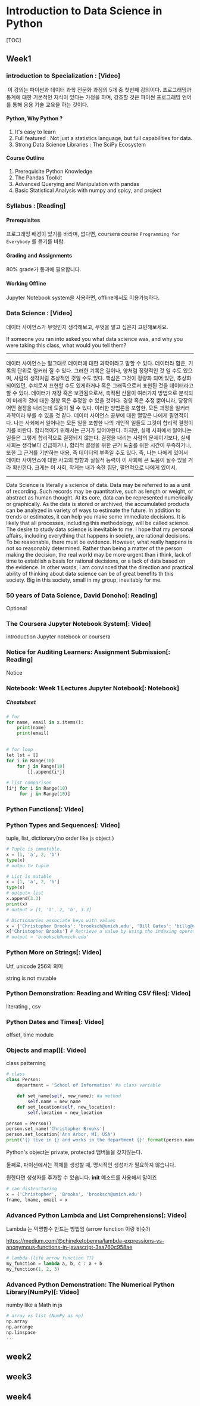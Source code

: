 # Introduction to Data Science in Python

[TOC]



## Week1

### introduction to Specialization : [Video]

​	이 강의는 파이썬과 데이터 과학 전문화 과정의 5개 중 첫번째 강의이다. 프로그래밍과 통계에 대한 기본적인 지식이 있다는 가정을 하며, 강조할 것은 파이썬 프로그래밍 언어를 통해 응용 기술 교육을 하는 것이다.

#### Python, Why Python ?

1. It's easy to learn
2. Full featured : Not just a statistics language, but full capabilities for data.
3. Strong Data Science Libraries : The SciPy Ecosystem

#### Course Outline

1. Prerequisite Python Knowledge
2. The Pandas Toolkit
3. Advanced Querying and Manipulation with pandas
4. Basic Statistical Analysis with numpy and spicy, and project





### Syllabus : [Reading]

 #### Prerequisites

 프로그래밍 배경이 있기를 바라며, 없다면, coursera course `Programming for Everybody` 를 듣기를 바람.

#### Grading and Assignments

 80% grade가 통과에 필요합니다.

#### Working Offline

 Jupyter Notebook system을 사용하면, offline에서도 이용가능하다.



### Data Science : [Video]

데이터 사이언스가 무엇인지 생각해보고, 무엇을 알고 싶은지 고민해보세요. 

If someone you ran into asked you what data science was, and why you were taking this class, what would you tell them?

---

 데이터 사이언스는 말그대로 데이터에 대한 과학이라고 말할 수 있다. 데이터라 함은, 기록의 단위로 일커러 질 수 있다. 그러한 기록은 길이나, 양처럼 정량적인 것 일 수도 있으며, 사람의 생각처럼 추상적인 것일 수도 있다. 핵심은 그것이 정량화 되어 있던, 추상화 되어있던, 수치로서 표현할 수도 있게하거나 혹은 그래픽으로서 표현된 것을 데이터라고 할 수 있다. 데이터가 저장 혹은 보관됨으로서, 축적된 산물이 여러가지 방법으로 분석되어 미래의 것에 대한 경향 혹은 추정할 수 있을 것이다. 경향 혹은 추정 뿐아니라, 당장의 어떤 결정을 내리는데 도움이 될 수 있다.  이러한 방법론을 포함한, 모든 과정을 일커러 과학이라 부를 수 있을 것 같다.
 데이터 사이언스 공부에 대한 열망은 나에게 필연적이다. 나는 사회에서 일어나는 모든 일을 포함한 나의 개인적 일들도 그것이 합리적 결정이기를 바란다. 합리적이기 위해서는 근거가 있어야한다. 하지만, 실제 사회에서 일어나는 일들은 그렇게 합리적으로 결정되지 않는다. 결정을 내리는 사람의 문제이기보다, 실제 사회는 생각보다 긴급하거나, 합리적 결정을 위한 근거 도출를 위한 시간이 부족하거나, 또한 그 근거를 기반하는 내용, 즉 데이터의 부족일 수도 있다. 즉, 나는 나에게 있어서 데이터 사이언스에 대한 사고의 방향과 실질적 능력이 이 사회에 큰 도움이 될수 있을 거라 확신한다. 크게는 이 사회, 작게는 내가 속한 집단, 필연적으로 나에게 있어서.

---

 Data Science is literally a science of data. Data may be referred to as a unit of recording. Such records may be quantitative, such as length or weight, or abstract as human thought. At its core, data can be represented numerically or graphically. As the data is stored or archived, the accumulated products can be analyzed in variety of ways to estimate the future. In addition to trends or estimates, it can help you make some immediate decisions. It is likely that all processes, including this methodology, will be called science.
 The desire to study data science is inevitable to me. I hope that my personal affairs, including everything that happens in society, are rational decisions. To be reasonable, there must be evidence. However, what really happens is not so reasonably determined. Rather than being a matter of the person making the decision, the real world may be more urgent than i think, lack of time to establish a basis for rational decisions, or a lack of data based on the evidence. In other words, I am convinced that the direction and practical ability of thinking about data science can be of great benefits th this society. Big in this society, small in my group, inevitably for me.



### 50 years of Data Science, David Donoho[: Reading]

Optional







### The Coursera Jupyter Notebook System[: Video]

 introduction Jupyter notebook or coursera



### Notice for Auditing Learners: Assignment Submission[: Reading]

Notice



### Notebook: Week 1 Lectures Jupyter Notebook[: Notebook]

##### Cheatsheet



```python
# for
for name, email in x.items():
    print(name)
    print(email)

    
# for loop
let lst = []
for i in Range(10)
    for j in Range(10)
        [].append(i*j)
    
# list comparison
[i*j for i in Range(10)
     for j in Range(10)]
```



### Python Functions[: Video]

### Python Types and Sequences[: Video]

tuple, list, dictionary(no order like js object )

```python
# Tuple is immutable. 
x = (1, 'a', 2, 'b')
type(x)
# outpu t> tuple

# List is mutable
x = [1, 'a', 2, 'b']
type(x)
# output> list
x.append(3.3)
print(x)
# output > [1, 'a', 2, 'b', 3.3]

# Dictionaries associate keys with values
x = {'Christopher Brooks': 'brooksch@umich.edu', 'Bill Gates': 'billg@microsoft.com'}
x['Christopher Brooks'] # Retrieve a value by using the indexing operator
# output > 'brooksch@umich.edu'
```



### Python More on Strings[: Video]

Utf, unicode 256의 의미

string is not mutable

### Python Demonstration: Reading and Writing CSV files[: Video]

literating , csv 

### Python Dates and Times[: Video]

offset, time module

### Objects and map()[: Video]

class patterning

```python
# class
class Person:
    department = 'School of Information' #a class variable

    def set_name(self, new_name): #a method
        self.name = new_name
    def set_location(self, new_location):
        self.location = new_location

person = Person()
person.set_name('Christopher Brooks')
person.set_location('Ann Arbor, MI, USA')
print('{} live in {} and works in the department {}'.format(person.name, person.location, person.department))
```

Python's object는 private, protected 맴버들을 갖지않는다.

둘째로, 파이선에서는 객체를 생성할 때, 명시적인 생성자가 필요하지 않습니다. 

원한다면 생성자를 추가할 수 있습니다. __init__ 메소드를 사용해서 말이죠

```python
# can distructuring
x = ('Christopher', 'Brooks', 'brooksch@umich.edu')
fname, lname, email = x
```



### Advanced Python Lambda and List Comprehensions[: Video]

Lambda 는 익명함수 만드는 방법임 (arrow function 이랑 비슷?)

https://medium.com/@chineketobenna/lambda-expressions-vs-anonymous-functions-in-javascript-3aa760c958ae

```python
# lambda (life arrow function ??)
my_function = lambda a, b, c : a + b
my_function(1, 2, 3)
```



### Advanced Python Demonstration: The Numerical Python Library(NumPy)[: Video]

numby like a Math in js

```python
# array vs list (NumPy as np)
np.array
np.arrange
np.linspace
...
```





## week2

## week3

## week4

